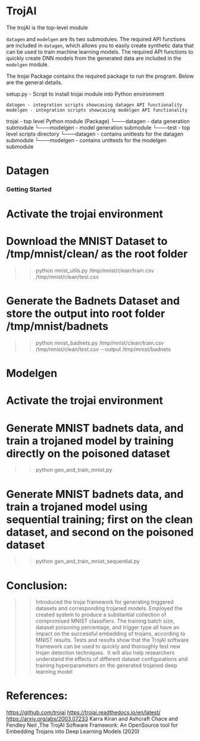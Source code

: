 # TrojAI

The trojAI is the top-level module

`datagen` and `modelgen` are its two submodules. 
The required API functions are included in `datagen`, which allows you to easily create synthetic data that can be used to train machine learning models. The required API functions to quickly create DNN models from the generated data are included in the `modelgen` module. 

The trojai Package contains the required package to run the program. Below are the general details.

setup.py - Script to install trojai module into Python environment
  
    datagen - integration scripts showcasing datagen API functionality
    modelgen - integration scripts showcasing modelgen API functionality
  
  trojai - top level Python module (Package)
    └───datagen - data generation submodule
    └───modelgen - model generation submodule
    └───test - top level scripts directory
         └───datagen - contains unittests for the datagen submodule
         └───modelgen - contains unittests for the modelgen submodule

# Datagen
### Getting Started
# Activate the trojai environment 
# Download the MNIST Dataset to /tmp/mnist/clean/ as the root folder
>> python mnist_utils.py /tmp/mnist/clean/train.csv /tmp/mnist/clean/test.csv
# Generate the Badnets Dataset and store the output into root folder /tmp/mnist/badnets
>> python mnist_badnets.py /tmp/mnist/clean/train.csv /tmp/mnist/clean/test.csv --output /tmp/mnist/badnets

# Modelgen
# Activate the trojai environment 
# Generate MNIST badnets data, and train a trojaned model by training directly on the poisoned dataset
>> python gen_and_train_mnist.py
# Generate MNIST badnets data, and train a trojaned model using sequential training; first on the clean dataset, and second on the poisoned dataset
>> python gen_and_train_mnist_sequential.py


# Conclusion:
>>Introduced the trojai framework for generating triggered datasets and corresponding trojaned models.
>>Employed the created system to produce a substantial collection of compromised MNIST classifiers.
>>The training batch size, dataset poisoning percentage, and trigger type all have an impact on the successful embedding of trojans, according to MNIST results.
>>Tests and results show that the TrojAI software framework can be used to quickly and thoroughly test new trojan detection techniques. 
>>It will also help researchers understand the effects of different dataset configurations and training hyperparameters on the generated trojaned deep learning model

# References:
https://github.com/trojai
https://trojai.readthedocs.io/en/latest/
https://arxiv.org/abs/2003.07233
 Karra Kiran and Ashcraft Chace and Fendley Neil ,The TrojAI Software Framework: An OpenSource tool for Embedding Trojans into Deep Learning Models (2020)
